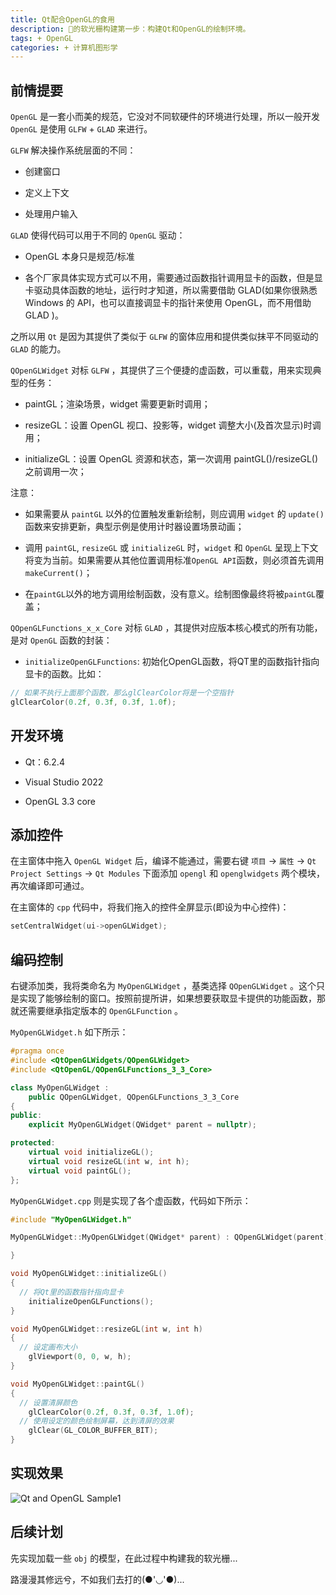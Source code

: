 ```yaml
---
title: Qt配合OpenGL的食用
description: 🐏的软光栅构建第一步：构建Qt和OpenGL的绘制环境。
tags: + OpenGL
categories: + 计算机图形学
---
```


## 前情提要

`OpenGL` 是一套小而美的规范，它没对不同软硬件的环境进行处理，所以一般开发 `OpenGL` 是使用 `GLFW` + `GLAD` 来进行。

`GLFW` 解决操作系统层面的不同：

* 创建窗口

* 定义上下文

* 处理用户输入

`GLAD` 使得代码可以用于不同的 `OpenGL` 驱动：

* OpenGL 本身只是规范/标准

* 各个厂家具体实现方式可以不用，需要通过函数指针调用显卡的函数，但是显卡驱动具体函数的地址，运行时才知道，所以需要借助 GLAD(如果你很熟悉 Windows 的 API，也可以直接调显卡的指针来使用 OpenGL，而不用借助 GLAD )。

之所以用 `Qt` 是因为其提供了类似于 `GLFW` 的窗体应用和提供类似抹平不同驱动的 `GLAD` 的能力。

`QOpenGLWidget` 对标 `GLFW` ，其提供了三个便捷的虚函数，可以重载，用来实现典型的任务：

* paintGL；渲染场景，widget 需要更新时调用；

* resizeGL：设置 OpenGL 视口、投影等，widget 调整大小(及首次显示)时调用；

* initializeGL：设置 OpenGL 资源和状态，第一次调用 paintGL()/resizeGL()之前调用一次；

注意：

* 如果需要从 `paintGL` 以外的位置触发重新绘制，则应调用 `widget` 的 `update()` 函数来安排更新，典型示例是使用计时器设置场景动画；

* 调用 `paintGL`,  `resizeGL` 或 `initializeGL` 时，`widget` 和 `OpenGL` 呈现上下文将变为当前。如果需要从其他位置调用标准`OpenGL API`函数，则必须首先调用`makeCurrent()`；

* 在`paintGL`以外的地方调用绘制函数，没有意义。绘制图像最终将被`paintGL`覆盖；

`QOpenGLFunctions_x_x_Core` 对标 `GLAD` ，其提供对应版本核心模式的所有功能，是对 `OpenGL` 函数的封装：

* `initializeOpenGLFunctions`: 初始化OpenGL函数，将QT里的函数指针指向显卡的函数。比如：

```cpp
// 如果不执行上面那个函数，那么glClearColor将是一个空指针
glClearColor(0.2f, 0.3f, 0.3f, 1.0f);
```

## 开发环境

* Qt：6.2.4

* Visual Studio 2022

* OpenGL 3.3 core

## 添加控件

在主窗体中拖入 `OpenGL Widget` 后，编译不能通过，需要右键 `项目` → `属性` → `Qt Project Settings` → `Qt Modules` 下面添加 `opengl` 和 `openglwidgets` 两个模块，再次编译即可通过。

在主窗体的 `cpp` 代码中，将我们拖入的控件全屏显示(即设为中心控件)：

```cpp
setCentralWidget(ui->openGLWidget);
```

## 编码控制

右键添加类，我将类命名为 `MyOpenGLWidget` ，基类选择 `QOpenGLWidget` 。这个只是实现了能够绘制的窗口。按照前提所讲，如果想要获取显卡提供的功能函数，那就还需要继承指定版本的 `OpenGLFunction` 。

`MyOpenGLWidget.h` 如下所示：

```cpp
#pragma once
#include <QtOpenGLWidgets/QOpenGLWidget>
#include <QtOpenGL/QOpenGLFunctions_3_3_Core>

class MyOpenGLWidget :
    public QOpenGLWidget, QOpenGLFunctions_3_3_Core
{
public:
    explicit MyOpenGLWidget(QWidget* parent = nullptr);

protected:
    virtual void initializeGL();
    virtual void resizeGL(int w, int h);
    virtual void paintGL();
};

```

`MyOpenGLWidget.cpp` 则是实现了各个虚函数，代码如下所示：

```cpp
#include "MyOpenGLWidget.h"

MyOpenGLWidget::MyOpenGLWidget(QWidget* parent) : QOpenGLWidget(parent) {

}

void MyOpenGLWidget::initializeGL()
{
  // 将Qt里的函数指针指向显卡
	initializeOpenGLFunctions();
}

void MyOpenGLWidget::resizeGL(int w, int h)
{
  // 设定画布大小
	glViewport(0, 0, w, h);
}

void MyOpenGLWidget::paintGL()
{
  // 设置清屏颜色
	glClearColor(0.2f, 0.3f, 0.3f, 1.0f);
  // 使用设定的颜色绘制屏幕，达到清屏的效果
	glClear(GL_COLOR_BUFFER_BIT);
}
```

## 实现效果

![Qt and OpenGL Sample1](https://cdn.jsdelivr.net/gh/gy1016/blog-image@main/assets/qt_opengl_sample1.png)

## 后续计划

先实现加载一些 `obj` 的模型，在此过程中构建我的软光栅...

路漫漫其修远兮，不如我们去打的(●'◡'●)...
